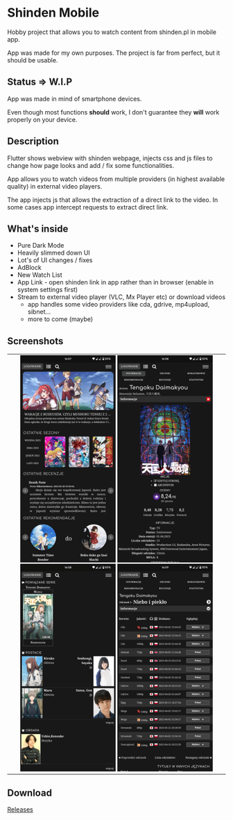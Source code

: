 
# Shinden Mobile

Hobby project that allows you to watch content from shinden.pl in mobile app.

App was made for my own purposes.
The project is far from perfect, but it should be usable.

## Status => W.I.P

App was made in mind of smartphone devices. 

Even though most functions **should** work, I don't guarantee they **will** work properly on your device.

## Description

Flutter shows webview with shinden webpage, injects css and js files to change how page looks and add / fix some functionalities. 

App allows you to watch videos from multiple providers (in highest available quality) in external video players.

The app injects js that allows the extraction of a direct link to the video. In some cases app intercept requests to extract direct link.

## What's inside

- Pure Dark Mode
- Heavily slimmed down UI
- Lot's of UI changes / fixes
- AdBlock
- New Watch List
- App Link - open shinden link in app rather than in browser (enable in system settings first)
- Stream to external video player (VLC, Mx Player etc) or download videos
    - app handles some video providers like cda, gdrive, mp4upload, sibnet...
    - more to come (maybe)

## Screenshots

<table>
    <tr>
        <td align="center">
            <img src="/screenshots/s1.png" width="45%">
            <img src="/screenshots/s2.png" width="45%">
            <img src="/screenshots/s3.png" width="45%">
            <img src="/screenshots/s4.png" width="45%">
        </td>
    </tr>
</table>


## Download

[Releases](https://github.com/SerpentDash/shinden_mobile/releases)

